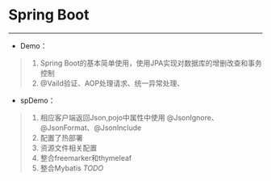 # Spring Boot

---

+ Demo：
>1. Spring Boot的基本简单使用，使用JPA实现对数据库的增删改查和事务控制
>2. @Vaild验证、AOP处理请求、统一异常处理、
 
+ spDemo：
>1. 相应客户端返回Json,pojo中属性中使用 @JsonIgnore、@JsonFormat、@JsonInclude
>2. 配置了热部署
>3. 资源文件相关配置
>4. 整合freemarker和thymeleaf
>5. 整合Mybatis *TODO*